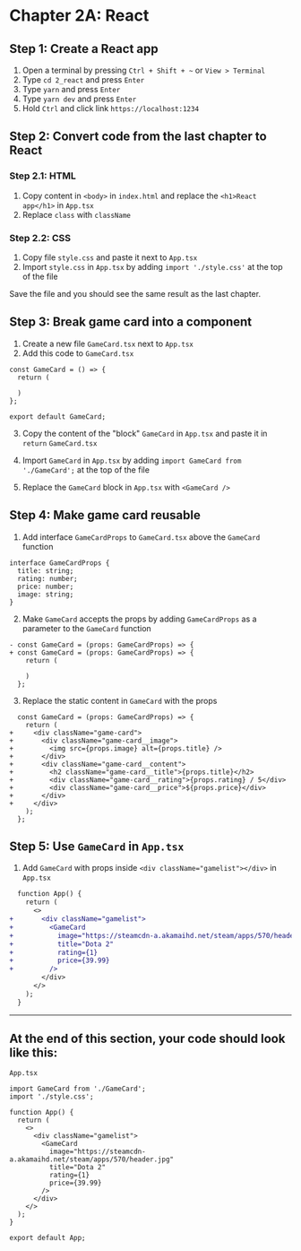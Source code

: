 # Chapter 2A: React

## Step 1: Create a React app
1. Open a terminal by pressing `Ctrl + Shift + ~` or `View > Terminal`
2. Type `cd 2_react` and press `Enter`
3. Type `yarn` and press `Enter`
4. Type `yarn dev` and press `Enter`
5. Hold `Ctrl` and click link `https://localhost:1234` 

## Step 2: Convert code from the last chapter to React

### Step 2.1: HTML
1. Copy content in `<body>` in `index.html` and replace the `<h1>React app</h1>` in `App.tsx`
2. Replace `class` with `className`

### Step 2.2: CSS
1. Copy file `style.css` and paste it next to `App.tsx`
2. Import `style.css` in `App.tsx` by adding `import './style.css'` at the top of the file

Save the file and you should see the same result as the last chapter.

<!-- Talk about components compositions -->
<!-- Highlight the tree and block -->

## Step 3: Break game card into a component

1. Create a new file `GameCard.tsx` next to `App.tsx`
2. Add this code to `GameCard.tsx`
```tsx
const GameCard = () => {
  return (
    
  )
};

export default GameCard;
```

3. Copy the content of the "block" `GameCard` in `App.tsx` and paste it in `return` `GameCard.tsx`

4. Import `GameCard` in `App.tsx` by adding `import GameCard from './GameCard';` at the top of the file

5. Replace the `GameCard` block in `App.tsx` with `<GameCard />`

## Step 4: Make game card reusable

1. Add interface `GameCardProps` to `GameCard.tsx` above the `GameCard` function

```tsx
interface GameCardProps {
  title: string;
  rating: number;
  price: number;
  image: string;
}
```

2. Make `GameCard` accepts the props by adding `GameCardProps` as a parameter to the `GameCard` function

```tsx
- const GameCard = (props: GameCardProps) => {
+ const GameCard = (props: GameCardProps) => {
    return (

    )
  };
```

3. Replace the static content in `GameCard` with the props

```tsx
  const GameCard = (props: GameCardProps) => {
    return (
+     <div className="game-card">
+       <div className="game-card__image">
+         <img src={props.image} alt={props.title} />
+       </div>
+       <div className="game-card__content">
+         <h2 className="game-card__title">{props.title}</h2>
+         <div className="game-card__rating">{props.rating} / 5</div>
+         <div className="game-card__price">${props.price}</div>
+       </div>
+     </div>
    );
  };
```

## Step 5: Use `GameCard` in `App.tsx`

1. Add `GameCard` with props inside `<div className="gamelist"></div>` in `App.tsx`

```diff
  function App() {
    return (
      <>
+       <div className="gamelist">
+         <GameCard
+           image="https://steamcdn-a.akamaihd.net/steam/apps/570/header.jpg"
+           title="Dota 2"
+           rating={1}
+           price={39.99}
+         />
        </div>
      </>
    );
  }
```

---

## At the end of this section, your code should look like this:

`App.tsx`

```tsx
import GameCard from './GameCard';
import './style.css';

function App() {
  return (
    <>
      <div className="gamelist">
        <GameCard
          image="https://steamcdn-a.akamaihd.net/steam/apps/570/header.jpg"
          title="Dota 2"
          rating={1}
          price={39.99}
        />
      </div>
    </>
  );
}

export default App;
```
